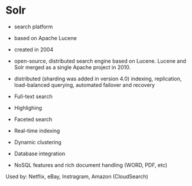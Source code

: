 # Solr
- search platform
- based on Apache Lucene
- created in 2004
- open-source, distributed search engine based on Lucene. Lucene and Solr merged as a single Apache project in 2010.
- distributed (sharding was added in version 4.0) indexing, replication, load-balanced querying, automated failover and recovery

- Full-text search
- Highlighing
- Faceted search
- Real-time indexing
- Dynamic clustering
- Database integration
- NoSQL features and rich document handling (WORD, PDF, etc)

Used by: Netflix, eBay, Instragram, Amazon (CloudSearch)

